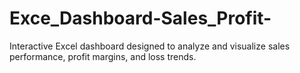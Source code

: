 # Exce_Dashboard-Sales_Profit-
 Interactive Excel dashboard designed to analyze and visualize sales performance, profit margins, and loss trends.
